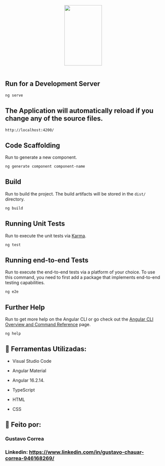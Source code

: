 <div align="center"> 
  <img width="49%" height="195px" src="https://cdn.jsdelivr.net/gh/devicons/devicon@latest/icons/angular/angular-original.svg" /> <br>
</div> <br>


## Run for a Development Server

```bash
ng serve
```

## The Application will automatically reload if you change any of the source files.

```bash
http://localhost:4200/
```


## Code Scaffolding

Run to generate a new component. 

```bash
ng generate component component-name
```


## Build

Run to build the project. The build artifacts will be stored in the `dist/` directory.

```bash
ng build
```


## Running Unit Tests

Run to execute the unit tests via [Karma](https://karma-runner.github.io).

```bash
ng test
```

## Running end-to-end Tests

Run to execute the end-to-end tests via a platform of your choice. To use this command, you need to first add a package that implements end-to-end testing capabilities.

```bash
ng e2e
```

## Further Help

Run to get more help on the Angular CLI or go check out the [Angular CLI Overview and Command Reference](https://angular.io/cli) page.

```bash
ng help
```


## 🚀 Ferramentas Utilizadas:

* Visual Studio Code

* Angular Material

* Angular 16.2.14.

* TypeScript

* HTML

* CSS



## 📝 Feito por:

### Gustavo Correa

### Linkedin: https://www.linkedin.com/in/gustavo-chauar-correa-946168269/
